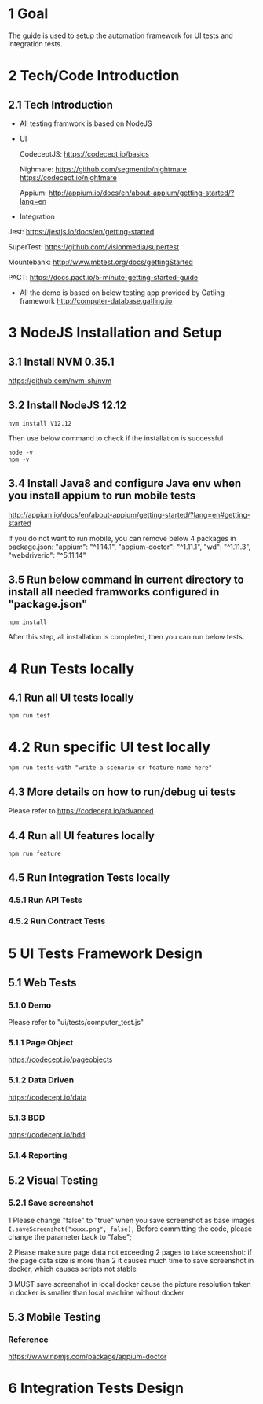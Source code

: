 # 1 Goal
The guide is used to setup the automation framework for UI tests and integration tests.

# 2 Tech/Code Introduction
## 2.1 Tech Introduction
- All testing framwork is based on NodeJS
- UI

    CodeceptJS: https://codecept.io/basics 
    
    Nighmare: https://github.com/segmentio/nightmare 
              https://codecept.io/nightmare  
              
    Appium: http://appium.io/docs/en/about-appium/getting-started/?lang=en 
    
- Integration

Jest: https://jestjs.io/docs/en/getting-started 

SuperTest: https://github.com/visionmedia/supertest 

Mountebank: http://www.mbtest.org/docs/gettingStarted 

PACT: https://docs.pact.io/5-minute-getting-started-guide    

- All the demo is based on below testing app provided by Gatling framework
http://computer-database.gatling.io


# 3 NodeJS Installation and Setup
## 3.1 Install NVM 0.35.1
https://github.com/nvm-sh/nvm

## 3.2 Install NodeJS 12.12
```
nvm install V12.12
```
Then use below command to check if the installation is successful
```
node -v
npm -v
```

## 3.4 Install Java8 and configure Java env when you install appium to run mobile tests
http://appium.io/docs/en/about-appium/getting-started/?lang=en#getting-started

If you do not want to run mobile, you can remove below 4 packages in package.json:
    "appium": "^1.14.1",
    "appium-doctor": "^1.11.1",
     "wd": "^1.11.3",
     "webdriverio": "^5.11.14"


## 3.5 Run below command in current directory to install all needed framworks configured in "package.json"
```
npm install
```
After this step, all installation is completed, then you can run below tests.


# 4 Run Tests locally
## 4.1 Run all UI tests locally
```    
npm run test
```

# 4.2 Run specific UI test locally
```    
npm run tests-with "write a scenario or feature name here"
```

## 4.3 More details on how to run/debug ui tests
Please refer to https://codecept.io/advanced

## 4.4 Run all UI features locally
```    
npm run feature
```

## 4.5 Run Integration Tests locally
### 4.5.1 Run API Tests
### 4.5.2 Run Contract Tests

# 5 UI Tests Framework Design
## 5.1 Web Tests
### 5.1.0 Demo
Please refer to "ui/tests/computer_test.js"

### 5.1.1 Page Object
https://codecept.io/pageobjects

### 5.1.2 Data Driven
https://codecept.io/data

### 5.1.3 BDD
https://codecept.io/bdd

### 5.1.4 Reporting

## 5.2 Visual Testing
### 5.2.1 Save screenshot
1 Please change "false" to "true" when you save screenshot as base images
``
I.saveScreenshot("xxxx.png", false);
``
Before committing the code, please change the parameter back to "false";

2 Please make sure page data not exceeding 2 pages to take screenshot: 
if the page data size is more than 2 it causes much time to save screenshot in docker, which causes scripts not stable

3 MUST save screenshot in local docker cause the picture resolution taken in docker is smaller than local machine without docker

## 5.3 Mobile Testing
### Reference
https://www.npmjs.com/package/appium-doctor

# 6 Integration Tests Design
